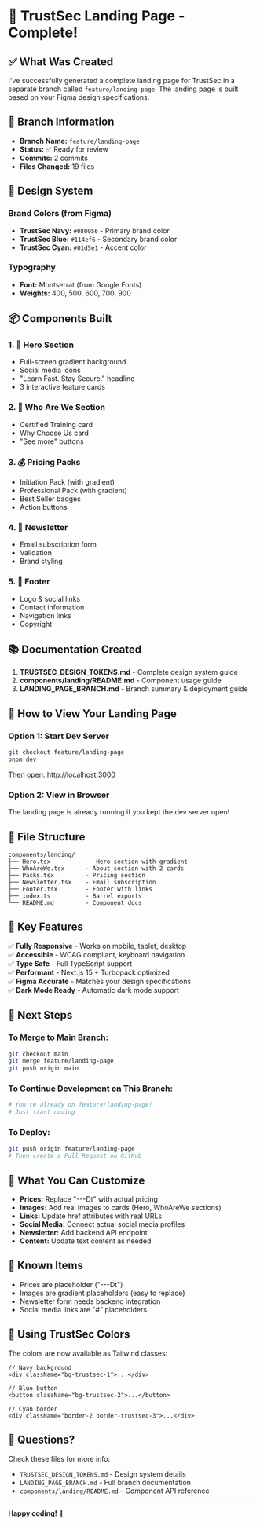 # 🎉 TrustSec Landing Page - Complete!

## ✅ What Was Created

I've successfully generated a complete landing page for TrustSec in a separate branch called `feature/landing-page`. The landing page is built based on your Figma design specifications.

## 📁 Branch Information

- **Branch Name:** `feature/landing-page`
- **Status:** ✅ Ready for review
- **Commits:** 2 commits
- **Files Changed:** 19 files

## 🎨 Design System

### Brand Colors (from Figma)
- **TrustSec Navy:** `#080056` - Primary brand color
- **TrustSec Blue:** `#114ef6` - Secondary brand color  
- **TrustSec Cyan:** `#01d5e1` - Accent color

### Typography
- **Font:** Montserrat (from Google Fonts)
- **Weights:** 400, 500, 600, 700, 900

## 📦 Components Built

### 1. 🦸 Hero Section
- Full-screen gradient background
- Social media icons
- "Learn Fast. Stay Secure." headline
- 3 interactive feature cards

### 2. 👥 Who Are We Section  
- Certified Training card
- Why Choose Us card
- "See more" buttons

### 3. 💰 Pricing Packs
- Initiation Pack (with gradient)
- Professional Pack (with gradient)
- Best Seller badges
- Action buttons

### 4. 📧 Newsletter
- Email subscription form
- Validation
- Brand styling

### 5. 🔗 Footer
- Logo & social links
- Contact information
- Navigation links
- Copyright

## 📚 Documentation Created

1. **TRUSTSEC_DESIGN_TOKENS.md** - Complete design system guide
2. **components/landing/README.md** - Component usage guide
3. **LANDING_PAGE_BRANCH.md** - Branch summary & deployment guide

## 🚀 How to View Your Landing Page

### Option 1: Start Dev Server
```bash
git checkout feature/landing-page
pnpm dev
```
Then open: http://localhost:3000

### Option 2: View in Browser
The landing page is already running if you kept the dev server open!

## 📂 File Structure

```
components/landing/
├── Hero.tsx           - Hero section with gradient
├── WhoAreWe.tsx      - About section with 2 cards
├── Packs.tsx         - Pricing section
├── Newsletter.tsx    - Email subscription
├── Footer.tsx        - Footer with links
├── index.ts          - Barrel exports
└── README.md         - Component docs
```

## 🎯 Key Features

✅ **Fully Responsive** - Works on mobile, tablet, desktop  
✅ **Accessible** - WCAG compliant, keyboard navigation  
✅ **Type Safe** - Full TypeScript support  
✅ **Performant** - Next.js 15 + Turbopack optimized  
✅ **Figma Accurate** - Matches your design specifications  
✅ **Dark Mode Ready** - Automatic dark mode support  

## 🔄 Next Steps

### To Merge to Main Branch:
```bash
git checkout main
git merge feature/landing-page
git push origin main
```

### To Continue Development on This Branch:
```bash
# You're already on feature/landing-page!
# Just start coding
```

### To Deploy:
```bash
git push origin feature/landing-page
# Then create a Pull Request on GitHub
```

## 📝 What You Can Customize

- **Prices:** Replace "---Dt" with actual pricing
- **Images:** Add real images to cards (Hero, WhoAreWe sections)
- **Links:** Update href attributes with real URLs
- **Social Media:** Connect actual social media profiles
- **Newsletter:** Add backend API endpoint
- **Content:** Update text content as needed

## 🐛 Known Items

- Prices are placeholder ("---Dt")
- Images are gradient placeholders (easy to replace)
- Newsletter form needs backend integration
- Social media links are "#" placeholders

## 🎨 Using TrustSec Colors

The colors are now available as Tailwind classes:

```tsx
// Navy background
<div className="bg-trustsec-1">...</div>

// Blue button
<button className="bg-trustsec-2">...</button>

// Cyan border
<div className="border-2 border-trustsec-3">...</div>
```

## 📧 Questions?

Check these files for more info:
- `TRUSTSEC_DESIGN_TOKENS.md` - Design system details
- `LANDING_PAGE_BRANCH.md` - Full branch documentation
- `components/landing/README.md` - Component API reference

---

**Happy coding! 🚀**
